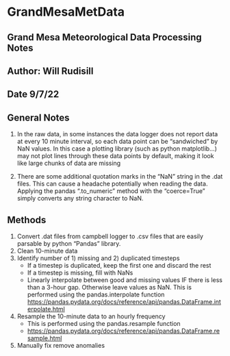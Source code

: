 # GrandMesaMetData

## Grand Mesa Meteorological Data Processing Notes 
## Author: Will Rudisill
## Date 9/7/22

## General Notes
1. In the raw data, in some instances the data logger does not report data at every 10 minute interval, so each data point can be “sandwiched” by NaN values. In this case a plotting library (such as python matplotlib…) may not plot lines through these data points by default, making it look like large chunks of data are missing 

2. There are some additional quotation marks in the “NaN” string in the .dat files. This can cause a headache potentially when reading the data. Applying the pandas “.to_numeric” method with the “coerce=True” simply converts any string character to NaN. 



## Methods

1. Convert .dat files from campbell logger to .csv files that are easily parsable by python “Pandas” library.
2. Clean 10-minute data
3. Identify number of 1) missing and 2) duplicated timesteps
   * If a timestep is duplicated, keep the first one and discard the rest  
   * If a timestep is missing, fill with NaNs
   * Linearly interpolate between good and missing values IF there is less than a 3-hour gap. Otherwise leave values as NaN. This is performed using the pandas.interpolate function
https://pandas.pydata.org/docs/reference/api/pandas.DataFrame.interpolate.html
4. Resample the 10-minute data to an hourly frequency 
   * This is performed using the pandas.resample function
   * https://pandas.pydata.org/docs/reference/api/pandas.DataFrame.resample.html	
5. Manually fix remove anomalies

